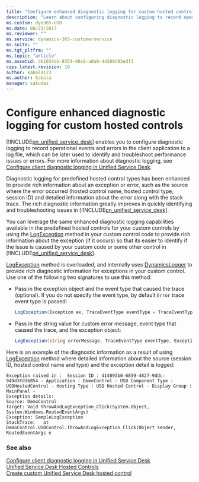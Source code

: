 ```yaml
---
title: "Configure enhanced diagnostic logging for custom hosted controls | MicrosoftDocs"
description: "Learn about configuring diagnostic logging to record operational events and errors in the client application to a log file, which can be later used to identify and troubleshoot performance issues or errors."
ms.custom: dyn365-USD
ms.date: 08/23/2017
ms.reviewer: ""
ms.service: dynamics-365-customerservice
ms.suite: ""
ms.tgt_pltfrm: ""
ms.topic: "article"
ms.assetid: db1034db-8354-40c8-a8a8-44289d93edf3
caps.latest.revision: 10
author: kabala123
ms.author: kabala
manager: sakudes
---
```

# Configure enhanced diagnostic logging for custom hosted controls
[!INCLUDE[pn_unified_service_desk](../includes/pn-unified-service-desk.md)] enables you to configure diagnostic logging to record operational events and errors in the client application to a log file, which can be later used to identify and troubleshoot performance issues or errors. For more information about diagnostic logging, see [Configure client diagnostic logging in Unified Service Desk](admin/configure-client-diagnostic-logging-unified-service-desk.md).  
  
Diagnostic logging for predefined hosted control types has been enhanced to provide rich information about an exception or error, such as the source where the error occurred (hosted control name, hosted control type, session ID) and detailed information about the error along with the stack trace. The rich diagnostic information greatly improves in quickly identifying and troubleshooting issues in [!INCLUDE[pn_unified_service_desk](../includes/pn-unified-service-desk.md)].  
  
You can leverage the same enhanced diagnostic logging capabilities available in the predefined hosted controls for your custom controls by using the [LogException](https://docs.microsoft.com/dotnet/api/Microsoft.Crm.UnifiedServiceDesk.Dynamics.DynamicsBaseHostedControl.LogException) method in your custom control code to provide rich information about the exception (if it occurs) so that its easier to identify if the issue is caused by your custom code or some other control in [!INCLUDE[pn_unified_service_desk](../includes/pn-unified-service-desk.md)].  
  
[LogException](https://docs.microsoft.com/dotnet/api/Microsoft.Crm.UnifiedServiceDesk.Dynamics.DynamicsBaseHostedControl.LogException) method is overloaded, and internally uses [DynamicsLogger](https://docs.microsoft.com/dotnet/api/Microsoft.Crm.UnifiedServiceDesk.Dynamics.DynamicsLogger) to provide rich diagnostic information for exceptions in your custom control. Use one of the following two signatures to use this method:  
  
-   Pass in the exception object and the event type that caused the trace (optional). If you do not specify the event type, by default `Error` trace event type is passed:  
  
    ```csharp  
    LogException(Exception ex, TraceEventType eventType = TraceEventType.Error);  
    ```  
  
-   Pass in the string value for custom error message, event type that caused the trace, and the exception object:  
  
    ```csharp  
    LogException(string errorMessage, TraceEventType eventType, Exception ex);  
    ```  
  
 Here is an example of the diagnostic information as a result of using [LogException](https://docs.microsoft.com/dotnet/api/Microsoft.Crm.UnifiedServiceDesk.Dynamics.DynamicsBaseHostedControl.LogException) method where detailed information about the source (session ID, hosted control name and type) and the exception detail is logged:  
  
```  
Exception raised in :  Session ID : d14893b0-6859-4827-9ddc-949d3fd36854 - Application : DemoControl - USD Component Type : USDHostedControl - Hosting Type : USD Hosted Control - Display Group : MainPanel -   
Exception details:   
Source: DemoControl  
Target: Void ThrowAndLogException_Click(System.Object, System.Windows.RoutedEventArgs)  
Exception: SampleLogException  
StackTrace:   at DemoControl.USDControl.ThrowAndLogException_Click(Object sender, RoutedEventArgs e  
```  
  
### See also  
 [Configure client diagnostic logging in Unified Service Desk](admin/configure-client-diagnostic-logging-unified-service-desk.md)   
 [Unified Service Desk Hosted Controls](../unified-service-desk/unified-service-desk-hosted-controls.md)   
 [Create custom Unified Service Desk hosted control](../unified-service-desk/walkthrough-create-custom-hosted-control-for-unified-service-desk.md)
